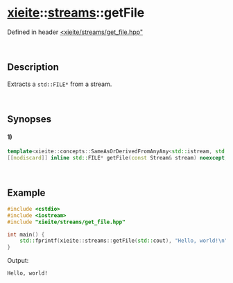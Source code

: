 # [xieite](../../xieite.md)\:\:[streams](../../streams.md)\:\:getFile
Defined in header [<xieite/streams/get_file.hpp"](../../../include/xieite/streams/get_file.hpp)

&nbsp;

## Description
Extracts a `std::FILE*` from a stream.

&nbsp;

## Synopses
#### 1)
```cpp
template<xieite::concepts::SameAsOrDerivedFromAnyAny<std::istream, std::ostream> Stream>
[[nodiscard]] inline std::FILE* getFile(const Stream& stream) noexcept;
```

&nbsp;

## Example
```cpp
#include <cstdio>
#include <iostream>
#include "xieite/streams/get_file.hpp"

int main() {
    std::fprintf(xieite::streams::getFile(std::cout), "Hello, world!\n");
}
```
Output:
```
Hello, world!
```

